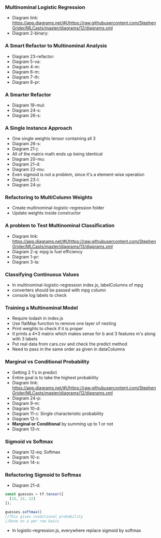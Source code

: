 ### Multinominal Logistic Regression
* Diagram link: https://app.diagrams.net/#Uhttps://raw.githubusercontent.com/StephenGrider/MLCasts/master/diagrams/12/diagrams.xml
* Diagram 2-binary:

### A Smart Refactor to Multinominal Analysis
* Diagram 23-refactor:
* Diagram 5-va:
* Diagram 4-m:
* Diagram 6-m:
* Diagram 7-th:
* Diagram 8-pr:

### A Smarter Refactor
* Diagram 19-mul:
* Diagram 24-s:
* Diagram 26-s:

### A Single Instance Approach
* One single weights tensor containing all 3
* Diagram 26-s:
* Diagram 21-j:
* All of the matrix math ends up being identical
* Diagram 20-mu:
* Diagram 21-d:
* Diagram 22-mu:
* Even sigmoid is not a problem, since it's a element-wise operation
* Diagram 23-l:
* Diagram 24-p:

### Refactoring to MultiColumn Weights
* Create multinominal-logistic-regression folder
* Update weights inside constructor

### A problem to Test Multinominal Classification
* Diagram link: https://app.diagrams.net/#Uhttps://raw.githubusercontent.com/StephenGrider/MLCasts/master/diagrams/13/diagrams.xml 
* Diagram 2-q: mpg is fuel efficiency
* Diagram 1-pr:
* Diagram 3-la:

### Classifying Continuous Values
* In multinominal-logistic-regression index.js, labelColumns of mpg
* converters should be passed with mpg column
* console log labels to check

### Training a Multinominal Model
* Require lodash in index.js
* Use flatMap function to remove one layer of nesting
* Print weights to check if it is proper
* It prints a 4*3 matrix which makes sense for b and 3 features m's along with 3 labels 
* Put real data from cars.csv and check the predict method
* Need to pass in the same order as given in dataColumns

### Marginal vs Conditional Probability
* Getting 2 1's in predict
* Entire goal is to take the highest probability
* Diagram link: https://app.diagrams.net/#Uhttps://raw.githubusercontent.com/StephenGrider/MLCasts/master/diagrams/12/diagrams.xml
* Diagram 24-p:
* Diagram 9-m:
* Diagram 10-d:
* Diagram 11-c: Single characteristic probability
* Diagram 12-t:
* **Marginal or Conditional** by summing up to 1 or not
* Diagram 13-n:

### Sigmoid vs Softmax
* Diagram 12-eq: Softmax
* Diagram 10-s:
* Diagram 14-s:

### Refactoring Sigmoid to Softmax
* Diagram 21-d:
```js
const guesses = tf.tensor([
  [15, 23, 22]
]);

guesses.softmax()
//This gives conditional probability
//Done on a per row basis
```
* In logistic-regression.js, everywhere replace sigmoid by softmax